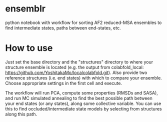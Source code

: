 # ensemblr
python notebook with workflow for sorting AF2 reduced-MSA ensembles to find intermediate states, paths between end-states, etc. 

# How to use
Just set the base directory and the "structures" directory to where your structure ensemble is located (e.g. the output from colabfold_local: https://github.com/YoshitakaMo/localcolabfold.git). Also provide two reference structures (i.e. end states) with which to compare your ensemble. Choose appropriate settings in the first cell and execute.

The workflow will run PCA, compute some properties (RMSDs and SASA), and run MC simulated annealing to find the best possible path between your end states (or any states), along some collective variable. You can use this to find occluded/intermediate state models by selecting from structures along this path. 
